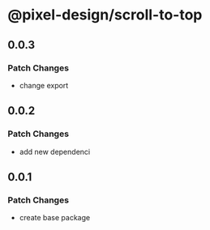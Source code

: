 # @pixel-design/scroll-to-top

## 0.0.3

### Patch Changes

- change export

## 0.0.2

### Patch Changes

- add new dependenci

## 0.0.1

### Patch Changes

- create base package
